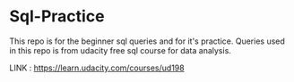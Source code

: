 # Sql-Practice
This repo is for the beginner sql queries and for it's practice.
Queries used in this repo is from udacity free sql course for data analysis.

LINK : https://learn.udacity.com/courses/ud198
